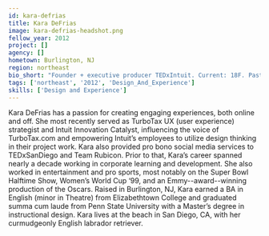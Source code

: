 ```yaml
---
id: kara-defrias
title: Kara DeFrias
image: kara-defrias-headshot.png
fellow_year: 2012
project: []
agency: []
hometown: Burlington, NJ
region: northeast
bio_short: "Founder + executive producer TEDxIntuit. Current: 18F. Past: TurboTax, Oscars, Super Bowl. 2nd grade report card: Kara likes to talk. A lot."
tags: ['northeast', '2012', 'Design_And_Experience']
skills: ['Design and Experience']
---
```


Kara DeFrias has a passion for creating engaging experiences, both online and off. She most recently served as TurboTax UX (user experience) strategist and Intuit Innovation Catalyst, influencing the voice of TurboTax.com and empowering Intuit’s employees to utilize design thinking in their project work. Kara also provided pro bono social media services to TEDxSanDiego and Team Rubicon. Prior to that, Kara’s career spanned nearly a decade working in corporate learning and development. She also worked in entertainment and pro sports, most notably on the Super Bowl Halftime Show, Women’s World Cup ‘99, and an Emmy--award--winning production of the Oscars. Raised in Burlington, NJ, Kara earned a BA in English (minor in Theatre) from Elizabethtown College and graduated summa cum laude from Penn State University with a Master’s degree in instructional design. Kara lives at the beach in San Diego, CA, with her curmudgeonly English labrador retriever.
